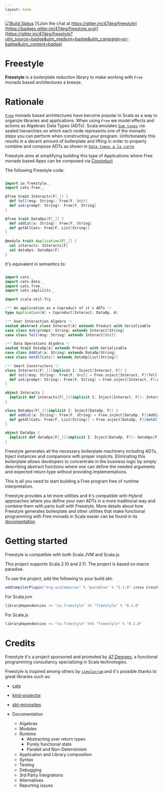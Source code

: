 ```yaml
---
layout: home
---
```


[![Build Status](https://travis-ci.org/47deg/freestyle.svg?branch=master)](https://travis-ci.org/47deg/freestyle) [![Join the chat at https://gitter.im/47deg/freestyle](https://badges.gitter.im/47deg/freestyle.svg)](https://gitter.im/47deg/freestyle?utm_source=badge&utm_medium=badge&utm_campaign=pr-badge&utm_content=badge)

# Freestyle

**Freestyle** is a boilerplate reduction library to make working with `Free` monads based architectures a breeze.

# Rationale

[`Free`]() monads based architectures have become popular in Scala as a way to organize libraries and applications.
When using `Free` we model effects and actions as Algebraic Data Types (ADTs).
Scala emulates [`Sum types`]() via sealed hierarchies on which each node represents one of the monadic steps you can perform when
constructing your program. Unfortunately this results in a decent amount of boilerplate and lifting in order to properly
combine and compose ADTs as shown in [`Data types a la carte`]()

Freestyle aims at simplifying building this type of Applications where Free monads based Apps can be composed via [Coproduct]()

The following Freestyle code:

```scala

import io.freestyle._
import cats.free._

@free trait Interacts[F[_]] {
  def tell(msg: String): Free[F, Unit]
  def ask(prompt: String): Free[F, String]
}

@free trait DataOps[F[_]] {
  def addCat(a: String): Free[F, String]
  def getAllCats: Free[F, List[String]]
}

@module trait Application[F[_]] {
  val interacts: Interacts[F]
  val dataOps: DataOps[F]
}

```

It's equivalent in semantics to:

```scala

import cats._
import cats.data._
import cats.free._
import cats.implicits._

import scala.util.Try

/** An application as a Coproduct of it's ADTs */
type Application[A] = Coproduct[Interact, DataOp, A]

/** User Interaction Algebra */
sealed abstract class Interact[A] extends Product with Serializable
case class Ask(prompt: String) extends Interact[String]
case class Tell(msg: String) extends Interact[Unit]

/** Data Operations Algebra */
sealed trait DataOp[A] extends Product with Serializable
case class AddCat(a: String) extends DataOp[String]
case class GetAllCats() extends DataOp[List[String]]

/** Smart Constructors */
class Interacts[F[_]](implicit I: Inject[Interact, F]) {
  def tell(msg: String): Free[F, Unit] = Free.inject[Interact, F](Tell(msg))
  def ask(prompt: String): Free[F, String] = Free.inject[Interact, F](Ask(prompt))
}

object Interacts {
  implicit def interacts[F[_]](implicit I: Inject[Interact, F]): Interacts[F] = new Interacts[F]
}

class DataOps[F[_]](implicit I: Inject[DataOp, F]) {
  def addCat(a: String): Free[F, String] = Free.inject[DataOp, F](AddCat(a))
  def getAllCats: Free[F, List[String]] = Free.inject[DataOp, F](GetAllCats())
}

object DataOps {
  implicit def dataOps[F[_]](implicit I: Inject[DataOp, F]): DataOps[F] = new DataOps[F]
}

```

Freestyle generates all the necessary boilerplate machinery including ADTs, Inject instances and companions with
proper implicits.
Eliminating this boilerplate allows developers to concentrate in the business logic by simply
describing abstract functions where one can define the needed arguments and expected return type without providing
implementations.

This is all you need to start building a Free program free of runtime interpretation.

Freestyle provides a lot more utilities and it's compatible with Hybrid approaches where you define your own
ADTs in a more traditional way and combine them with parts built with Freestyle.
More details about how Freestyle generates boilerplate and other utilities that make functional programming
with Free monads in Scala easier can be found in its [documentation]()

# Getting started

Freestyle is compatible with both Scala JVM and Scala.js.

This project supports Scala 2.10 and 2.11. The project is based on macro paradise.

To use the project, add the following to your build.sbt:

```scala
addCompilerPlugin("org.scalamacros" % "paradise" % "2.1.0" cross CrossVersion.full)
```

For Scala.jvm

```scala
libraryDependencies += "io.freestyle" %% "freestyle" % "0.1.0"
```

For Scala.js

```scala
libraryDependencies += "io.freestyle" %%% "freestyle" % "0.1.0"
```

# Credits

Freestyle it's a project sponsored and promoted by [47 Degrees](http://47deg.com), a functional programming consultancy
specializing in Scala technologies. 

Freestyle is inspired among others by [`simulacrum`](https://github.com/mpilquist/simulacrum) and it's possible thanks to great libraries such as:

- [cats](http://typelevel.org/cats)
- [kind-projector](https://github.com/non/kind-projector)
- [sbt-microsites](https://47deg.github.io/sbt-microsites/)

- Documentation
  - Algebras
  - Modules
  - Runtime
	- Abstracting over return types
	- Purely functional state
	- Paralell and Non-Determinism
  - Application and Library composition
  - Syntax
  - Testing
  - Debugging
  - 3rd Party Integrations
  - Alternatives
  - Reporting issues
